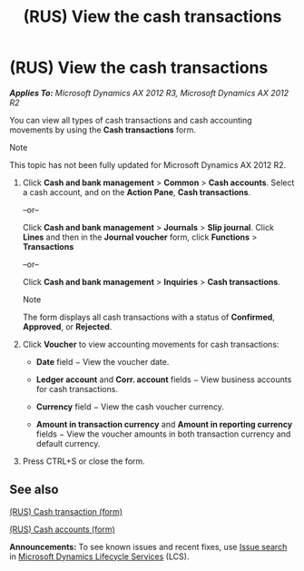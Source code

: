 ﻿---
title: (RUS) View the cash transactions
TOCTitle: (RUS) View the cash transactions
ms:assetid: 21aff2e6-8065-43cd-aa41-08f8e72f8777
ms:mtpsurl: https://technet.microsoft.com/en-us/library/JJ711463(v=AX.60)
ms:contentKeyID: 49387280
ms.date: 04/18/2014
mtps_version: v=AX.60
---

# (RUS) View the cash transactions 


_**Applies To:** Microsoft Dynamics AX 2012 R3, Microsoft Dynamics AX 2012 R2_

You can view all types of cash transactions and cash accounting movements by using the **Cash transactions** form.


> [!NOTE]
> <P>This topic has not been fully updated for Microsoft Dynamics AX 2012 R2.</P>



1.  Click **Cash and bank management** \> **Common** \> **Cash accounts**. Select a cash account, and on the **Action Pane**, **Cash transactions**.
    
    –or–
    
    Click **Cash and bank management** \> **Journals** \> **Slip journal**. Click **Lines** and then in the **Journal voucher** form, click **Functions** \> **Transactions**
    
    –or–
    
    Click **Cash and bank management** \> **Inquiries** \> **Cash transactions**.
    

    > [!NOTE]
    > <P>The form displays all cash transactions with a status of <STRONG>Confirmed</STRONG>, <STRONG>Approved</STRONG>, or <STRONG>Rejected</STRONG>.</P>



2.  Click **Voucher** to view accounting movements for cash transactions:
    
      - **Date** field − View the voucher date.
    
      - **Ledger account** and **Corr. account** fields − View business accounts for cash transactions.
    
      - **Currency** field − View the cash voucher currency.
    
      - **Amount in transaction currency** and **Amount in reporting currency** fields − View the voucher amounts in both transaction currency and default currency.

3.  Press CTRL+S or close the form.

## See also

[(RUS) Cash transaction (form)](https://technet.microsoft.com/en-us/library/jj678547\(v=ax.60\))

[(RUS) Cash accounts (form)](https://technet.microsoft.com/en-us/library/jj665230\(v=ax.60\))

  
**Announcements:** To see known issues and recent fixes, use [Issue search](http://go.microsoft.com/fwlink/?linkid=389258) in [Microsoft Dynamics Lifecycle Services](http://go.microsoft.com/fwlink/?linkid=306505) (LCS).

